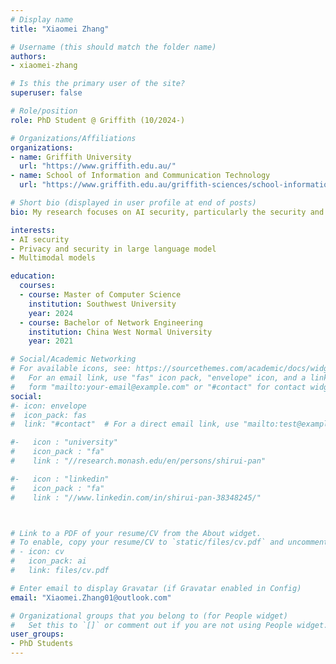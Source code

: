 ```yaml
---
# Display name
title: "Xiaomei Zhang"

# Username (this should match the folder name)
authors:
- xiaomei-zhang

# Is this the primary user of the site?
superuser: false

# Role/position
role: PhD Student @ Griffith (10/2024-)

# Organizations/Affiliations
organizations:
- name: Griffith University
  url: "https://www.griffith.edu.au/"
- name: School of Information and Communication Technology
  url: "https://www.griffith.edu.au/griffith-sciences/school-information-communication-technology"

# Short bio (displayed in user profile at end of posts)
bio: My research focuses on AI security, particularly the security and privacy of large language models and multimodal models.

interests:
- AI security
- Privacy and security in large language model 
- Multimodal models

education:
  courses:
  - course: Master of Computer Science
    institution: Southwest University
    year: 2024
  - course: Bachelor of Network Engineering
    institution: China West Normal University
    year: 2021

# Social/Academic Networking
# For available icons, see: https://sourcethemes.com/academic/docs/widgets/#icons
#   For an email link, use "fas" icon pack, "envelope" icon, and a link in the
#   form "mailto:your-email@example.com" or "#contact" for contact widget.
social:
#- icon: envelope
#  icon_pack: fas
#  link: "#contact"  # For a direct email link, use "mailto:test@example.org".

#-   icon : "university"
#    icon_pack : "fa"
#    link : "//research.monash.edu/en/persons/shirui-pan"

#-   icon : "linkedin"
#    icon_pack : "fa"
#    link : "//www.linkedin.com/in/shirui-pan-38348245/"



# Link to a PDF of your resume/CV from the About widget.
# To enable, copy your resume/CV to `static/files/cv.pdf` and uncomment the lines below.  
# - icon: cv
#   icon_pack: ai
#   link: files/cv.pdf

# Enter email to display Gravatar (if Gravatar enabled in Config)
email: "Xiaomei.Zhang01@outlook.com"

# Organizational groups that you belong to (for People widget)
#   Set this to `[]` or comment out if you are not using People widget.  
user_groups:
- PhD Students
---
```

